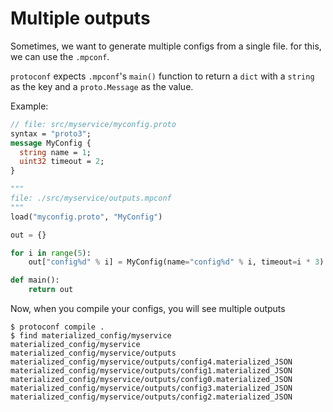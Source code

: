 # Multiple outputs

Sometimes, we want to generate multiple configs from a single file. for this, we can use the `.mpconf`.

`protoconf` expects `.mpconf`'s `main()` function to return a `dict` with a `string` as the key and a `proto.Message` as the value.

Example:

```proto
// file: src/myservice/myconfig.proto
syntax = "proto3";
message MyConfig {
  string name = 1;
  uint32 timeout = 2;
}
```

```python
"""
file: ./src/myservice/outputs.mpconf
"""
load("myconfig.proto", "MyConfig")

out = {}

for i in range(5):
    out["config%d" % i] = MyConfig(name="config%d" % i, timeout=i * 3)

def main():
    return out
```

Now, when you compile your configs, you will see multiple outputs

```shell
$ protoconf compile .
$ find materialized_config/myservice
materialized_config/myservice
materialized_config/myservice/outputs
materialized_config/myservice/outputs/config4.materialized_JSON
materialized_config/myservice/outputs/config1.materialized_JSON
materialized_config/myservice/outputs/config0.materialized_JSON
materialized_config/myservice/outputs/config3.materialized_JSON
materialized_config/myservice/outputs/config2.materialized_JSON
```

